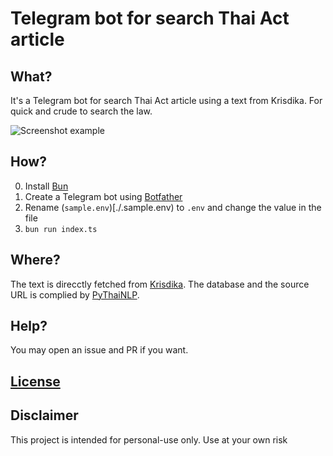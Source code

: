 # Telegram bot for search Thai Act article

## What?

It's a Telegram bot for search Thai Act article using a text from Krisdika. For quick and crude to search the law.

![Screenshot example](./assets/screenshot.png)

## How?

0. Install [Bun](https://bun.sh)
1. Create a Telegram bot using [Botfather](https://telegram.me/BotFather)
2. Rename (`sample.env`)[./.sample.env) to `.env` and change the value in the file
3. `bun run index.ts`

## Where?

The text is direcctly fetched from [Krisdika](https://krisdika.go.th/). The database and the source URL is complied by [PyThaiNLP](https://github.com/PyThaiNLP/thai-law).

## Help?

You may open an issue and PR if you want.

## [License](./LICENSE)

## Disclaimer

This project is intended for personal-use only. Use at your own risk
